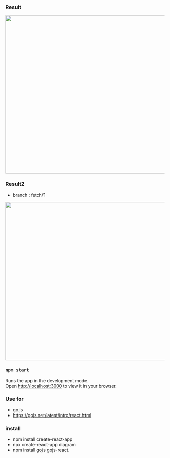 ### Result 
<img src="/image/gojs_react2.png"  width="700" height="500">


### Result2 
* branch : fetch/1 
<img src="/image/gojs_react3.png"  width="700" height="500">



### `npm start`

Runs the app in the development mode.\
Open [http://localhost:3000](http://localhost:3000) to view it in your browser.

### Use for

* go.js 
* https://gojs.net/latest/intro/react.html

### install 

* npm install create-react-app
* npx create-react-app diagram 
* npm install gojs gojs-react.

